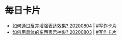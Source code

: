 # 每日卡片

- [如何通过反差增强表达效果? 20200804](articles/20200804) | [#写作卡片](cards/write/index)
- [如何用具体的东西表示抽象? 20200803](articles/20200803) | [#写作卡片](cards/write/index)
